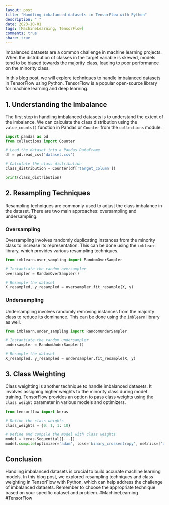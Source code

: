 ```yaml
---
layout: post
title: "Handling imbalanced datasets in TensorFlow with Python"
description: " "
date: 2023-10-01
tags: [MachineLearning, TensorFlow]
comments: true
share: true
---
```


Imbalanced datasets are a common challenge in machine learning projects. When the distribution of classes in the target variable is skewed, models tend to be biased towards the majority class, leading to poor performance on the minority class.

In this blog post, we will explore techniques to handle imbalanced datasets in TensorFlow using Python. TensorFlow is a popular open-source library for machine learning and deep learning.

## 1. Understanding the Imbalance

The first step in handling imbalanced datasets is to understand the extent of the imbalance. We can calculate the class distribution using the `value_counts()` function in Pandas or `Counter` from the `collections` module.

```python
import pandas as pd
from collections import Counter

# Load the dataset into a Pandas DataFrame
df = pd.read_csv('dataset.csv')

# Calculate the class distribution
class_distribution = Counter(df['target_column'])

print(class_distribution)
```

## 2. Resampling Techniques

Resampling techniques are commonly used to adjust the class imbalance in the dataset. There are two main approaches: oversampling and undersampling.

### Oversampling

Oversampling involves randomly duplicating instances from the minority class to increase its representation. This can be done using the `imblearn` library, which provides various resampling techniques.

```python
from imblearn.over_sampling import RandomOverSampler

# Instantiate the random oversampler
oversampler = RandomOverSampler()

# Resample the dataset
X_resampled, y_resampled = oversampler.fit_resample(X, y)
```

### Undersampling

Undersampling involves randomly removing instances from the majority class to reduce its dominance. This can be done using the `imblearn` library as well.

```python
from imblearn.under_sampling import RandomUnderSampler

# Instantiate the random undersampler
undersampler = RandomUnderSampler()

# Resample the dataset
X_resampled, y_resampled = undersampler.fit_resample(X, y)
```

## 3. Class Weighting

Class weighting is another technique to handle imbalanced datasets. It involves assigning higher weights to the minority class during model training. TensorFlow provides an option to pass class weights using the `class_weight` parameter in various models and optimizers.

```python
from tensorflow import keras

# Define the class weights
class_weights = {0: 1, 1: 10}

# Define and compile the model with class weights
model = keras.Sequential([...])
model.compile(optimizer='adam', loss='binary_crossentropy', metrics=['accuracy'], class_weight=class_weights)
```

## Conclusion

Handling imbalanced datasets is crucial to build accurate machine learning models. In this blog post, we explored resampling techniques and class weighting in TensorFlow with Python, which can help address the challenge of imbalanced datasets. Remember to choose the appropriate technique based on your specific dataset and problem. #MachineLearning #TensorFlow